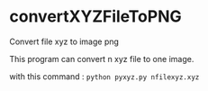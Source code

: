 # convertXYZFileToPNG
Convert file xyz to image png

This program can convert n xyz file to one image.

with this command : 
````python pyxyz.py nfilexyz.xyz````
